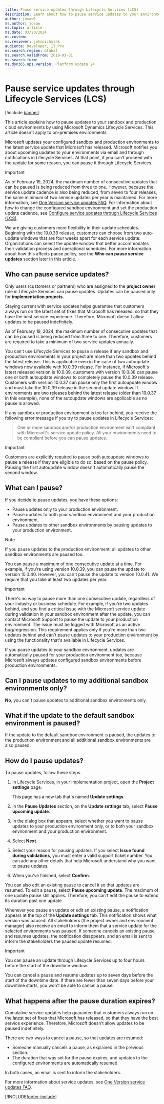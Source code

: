 ```yaml
---
title: Pause service updates through Lifecycle Services (LCS)
description: Learn about how to pause service updates to your environments, including overviews on who can pause and what parts of the service get paused.
author: josaw1
ms.author: josaw
ms.topic: article
ms.date: 03/20/2024
ms.custom:
ms.reviewer: johnmichalak  
audience: Developer, IT Pro
ms.search.region: Global
ms.search.validFrom: 2019-03-31
ms.search.form:
ms.dyn365.ops.version: Platform update 24 
---
```


# Pause service updates through Lifecycle Services (LCS)

[!include [banner](../includes/banner.md)]

This article explains how to pause updates to your sandbox and production cloud environments by using Microsoft Dynamics Lifecycle Services. This article doesn't apply to on-premises environments.

Microsoft updates your configured sandbox and production environments to the latest service update that Microsoft has released. Microsoft notifies you about upcoming updates to your environments via email and through notifications in Lifecycle Services. At that point, if you can't proceed with the update for some reason, you can pause it through Lifecycle Services.

> [!IMPORTANT]
> As of February 19, 2024, the maximum number of consecutive updates that can be paused is being reduced from three to one. However, because the service update cadence is also being reduced, from seven to four releases, the same minimum of two service updates per year is maintained. For more information, see [One Version service updates FAQ](../../../fin-ops-core/fin-ops/get-started/one-version.md). For information about how to change the configured sandbox environment and set the production update cadence, see [Configure service updates through Lifecycle Services (LCS)](configure-service-updates.md).
>
> We are giving customers more flexibility in their update schedules. Beginning with the 10.0.39 release, customers can choose from two auto-update windows that are four weeks apart for each service update. Organizations can select the update window that better accommodates their validation process and operational schedules. For more information about how this affects pause policy, see the **Who can pause service updates** section later in this article.

## Who can pause service updates?

Only users (customers or partners) who are assigned to the **project owner** role in Lifecycle Services can pause updates. Updates can be paused only for **implementation projects**.

Staying current with service updates helps guarantee that customers always run on the latest set of fixes that Microsoft has released, so that they have the best service experience. Therefore, Microsoft doesn't allow updates to be paused indefinitely.

As of February 19, 2024, the maximum number of consecutive updates that can be paused is being reduced from three to one. Therefore, customers are required to take a minimum of two service updates annually.

You can't use Lifecycle Services to pause a release if any sandbox and production environments in your project are more than two updates behind the latest release. This is applicable even in the case of two autoupdate windows now available with 10.0.39 release. For instance, if Microsoft's latest released version is 10.0.39, customers with version 10.0.38 can pause one or both autoupdate windows to completely pause the 10.0.39 release. Customers with version 10.0.37 can pause only the first autoupdate window and must take the 10.0.39 release in the second update window. If environments are two releases behind the latest release (older than 10.0.37 in this example), none of the autoupdate windows are applicable as no pause is allowed. 

If any sandbox or production environment is too far behind, you receive the following error message if you try to pause updates in Lifecycle Services:

> One or more sandbox and/or production environment isn't compliant with Microsoft's service update policy. All your environments need to be compliant before you can pause updates.

> [!IMPORTANT]
> Customers are explicitly required to pause both autoupdate windows to pause a release if they are eligible to do so, based on the pause policy. Pausing the first autoupdate window doesn't automatically pause the second window.

## What can I pause?

If you decide to pause updates, you have these options:

- Pause updates only to your production environment.
- Pause updates to both your sandbox environment and your production environment.
- Pause updates to other sandbox environments by pausing updates to your production environment.

> [!NOTE]
> If you pause updates to the production environment, all updates to other sandbox environments are paused too.

You can pause a maximum of one consecutive update at a time. For example, if you're using version 10.0.39, you can pause the update to version 10.0.40. However, you can't pause the update to version 10.0.41. We require that you take at least two updates per year.

> [!IMPORTANT]
> There's no way to pause more than one consecutive update, regardless of your industry or business schedule. For example, if you're two updates behind, and you find a critical issue with the Microsoft service update during validation in your sandbox environment after the update, you can contact Microsoft Support to pause the update to your production environment. The issue must be logged with Microsoft as an active bug/regression. This requirement applies only if you're more than two updates behind and can't pause updates to your production environment by using the functionality that's available in Lifecycle Services.
>
> If you pause updates to your sandbox environment, updates are automatically paused for your production environment too, because Microsoft always updates configured sandbox environments before production environments.

## Can I pause updates to my additional sandbox environments only?

**No**, you can't pause updates to additional sandbox environments only.

## What if the update to the default sandbox environment is paused?

If the update to the default sandbox environment is paused, the updates to the production environment and all additional sandbox environments are also paused.

## How do I pause updates?

To pause updates, follow these steps.

1. In Lifecycle Services, in your implementation project, open the **Project settings** page.

    This page has a new tab that's named **Update settings**.

2. In the **Pause Updates** section, on the **Update settings** tab, select **Pause upcoming update**.
3. In the dialog box that appears, select whether you want to pause updates to your production environment only, or to both your sandbox environment and your production environment.
4. Select **Next**.
5. Select your reason for pausing updates. If you select **Issue found during validations**, you must enter a valid support ticket number. You can add any other details that help Microsoft understand why you want to pause updates.
6. When you've finished, select **Confirm**.

You can also edit an existing pause to cancel it so that updates are resumed. To edit a pause, select **Pause upcoming update**. The maximum of one update pause still applies. Therefore, you can't edit the pause to extend its duration past one update.

Whenever you pause an update or edit an existing pause, a notification appears at the top of the **Update settings** tab. This notification shows what version was paused. All stakeholders (the project owner and environment manager) also receive an email to inform them that a service update for the selected environments was paused. If someone cancels an existing pause and resumes updates, the notification disappears, and an email is sent to inform the stakeholders the paused update resumed.

> [!IMPORTANT]
> You can pause an update through Lifecycle Services up to four hours before the start of the downtime window.
>
> You can cancel a pause and resume updates up to seven days before the start of the downtime date. If there are fewer than seven days before your downtime starts, you won't be able to cancel a pause.

## What happens after the pause duration expires?

Cumulative service updates help guarantee that customers always run on the latest set of fixes that Microsoft has released, so that they have the best service experience. Therefore, Microsoft doesn't allow updates to be paused indefinitely.

There are two ways to cancel a pause, so that updates are resumed:

- Someone manually cancels a pause, as explained in the previous section.
- The duration that was set for the pause expires, and updates to the configured environments are automatically resumed.

In both cases, an email is sent to inform the stakeholders.

For more information about service updates, see [One Version service updates FAQ](../../../fin-ops-core/fin-ops/get-started/one-version.md).

[!INCLUDE[footer-include](../../../includes/footer-banner.md)]
